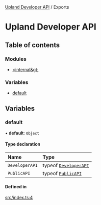 [Upland Developer API](README.md) / Exports

# Upland Developer API

## Table of contents

### Modules

- [&lt;internal\&gt;](modules/internal_.md)

### Variables

- [default](modules.md#default)

## Variables

### default

• **default**: `Object`

#### Type declaration

| Name | Type |
| :------ | :------ |
| `DeveloperAPI` | typeof [`DeveloperAPI`](classes/internal_.DeveloperAPI.md) |
| `PublicAPI` | typeof [`PublicAPI`](classes/internal_.PublicAPI.md) |

#### Defined in

[src/index.ts:4](https://github.com/IIKris/upland-api-wrapper/blob/bc69aa7/src/index.ts#L4)
